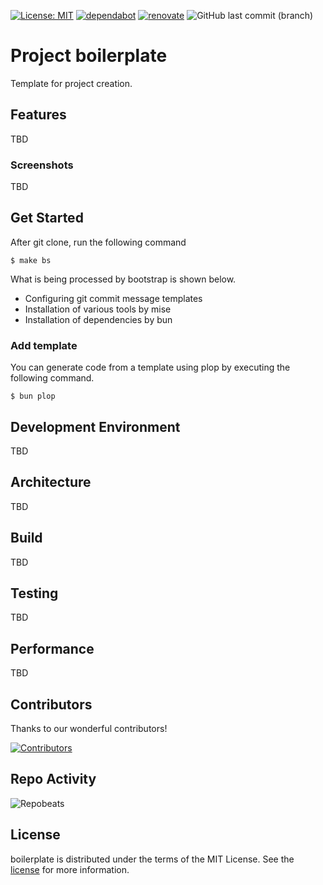 [![License: MIT](https://img.shields.io/badge/license-MIT-blue.svg)](https://opensource.org/licenses/MIT)
[![dependabot](https://img.shields.io/badge/maintaied_with-dependabot-blue?logo=dependabot)](https://docs.github.com/en/code-security/dependabot)
[![renovate](https://img.shields.io/badge/maintaied%20with-renovate-blue?logo=renovatebot)](https://app.renovatebot.com/dashboard)
![GitHub last commit (branch)](https://img.shields.io/github/last-commit/tatsutakein/project-boilerplate)

# Project boilerplate

Template for project creation.

## Features

TBD

### Screenshots

TBD

## Get Started

After git clone, run the following command

```shell
$ make bs
```

What is being processed by bootstrap is shown below.

- Configuring git commit message templates
- Installation of various tools by mise
- Installation of dependencies by bun

### Add template

You can generate code from a template using plop by executing the following command.

```shell
$ bun plop
```

## Development Environment

TBD

## Architecture

TBD

## Build

TBD

## Testing

TBD

## Performance

TBD

## Contributors

Thanks to our wonderful contributors!

<a href="https://github.com/tatsutakein/project-boilerplate/graphs/contributors">
  <img src="https://contrib.rocks/image?repo=tatsutakein/project-boilerplate" alt="Contributors" />
</a>

## Repo Activity

![Repobeats](https://repobeats.axiom.co/api/embed/b6cb2d91ae08a4b2f4ae2a14f8471ece656a781b.svg "Repobeats analytics image")

## License

boilerplate is distributed under the terms of the MIT License. See the [license](LICENSE) for more
information.

